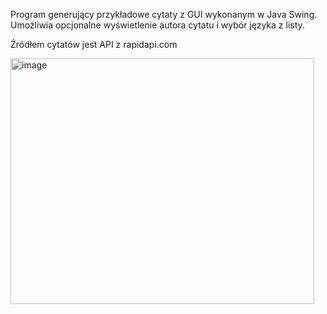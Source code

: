 Program generujący przykładowe cytaty z GUI wykonanym w Java Swing. Umożliwia opcjonalne wyświetlenie autora cytatu i wybór języka z listy.

Źródłem cytatów jest API z rapidapi.com

<img width="486" height="393" alt="image" src="https://github.com/user-attachments/assets/cc0d5b14-cf05-480e-99f6-cc897d8889d0" />

